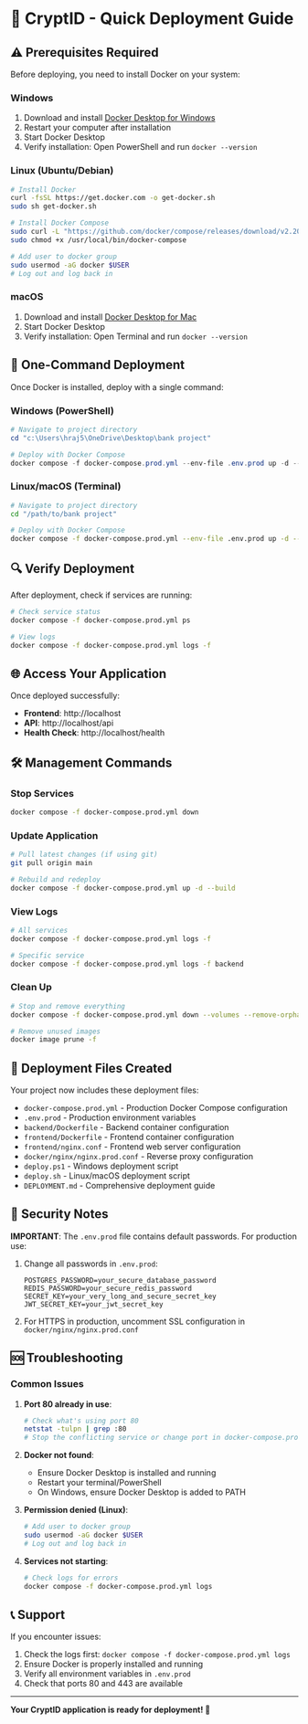 # 🚀 CryptID - Quick Deployment Guide

## ⚠️ Prerequisites Required

Before deploying, you need to install Docker on your system:

### Windows
1. Download and install [Docker Desktop for Windows](https://docs.docker.com/desktop/windows/install/)
2. Restart your computer after installation
3. Start Docker Desktop
4. Verify installation: Open PowerShell and run `docker --version`

### Linux (Ubuntu/Debian)
```bash
# Install Docker
curl -fsSL https://get.docker.com -o get-docker.sh
sudo sh get-docker.sh

# Install Docker Compose
sudo curl -L "https://github.com/docker/compose/releases/download/v2.20.0/docker-compose-$(uname -s)-$(uname -m)" -o /usr/local/bin/docker-compose
sudo chmod +x /usr/local/bin/docker-compose

# Add user to docker group
sudo usermod -aG docker $USER
# Log out and log back in
```

### macOS
1. Download and install [Docker Desktop for Mac](https://docs.docker.com/desktop/mac/install/)
2. Start Docker Desktop
3. Verify installation: Open Terminal and run `docker --version`

## 🎯 One-Command Deployment

Once Docker is installed, deploy with a single command:

### Windows (PowerShell)
```powershell
# Navigate to project directory
cd "c:\Users\hraj5\OneDrive\Desktop\bank project"

# Deploy with Docker Compose
docker compose -f docker-compose.prod.yml --env-file .env.prod up -d --build
```

### Linux/macOS (Terminal)
```bash
# Navigate to project directory
cd "/path/to/bank project"

# Deploy with Docker Compose
docker compose -f docker-compose.prod.yml --env-file .env.prod up -d --build
```

## 🔍 Verify Deployment

After deployment, check if services are running:

```bash
# Check service status
docker compose -f docker-compose.prod.yml ps

# View logs
docker compose -f docker-compose.prod.yml logs -f
```

## 🌐 Access Your Application

Once deployed successfully:

- **Frontend**: http://localhost
- **API**: http://localhost/api
- **Health Check**: http://localhost/health

## 🛠️ Management Commands

### Stop Services
```bash
docker compose -f docker-compose.prod.yml down
```

### Update Application
```bash
# Pull latest changes (if using git)
git pull origin main

# Rebuild and redeploy
docker compose -f docker-compose.prod.yml up -d --build
```

### View Logs
```bash
# All services
docker compose -f docker-compose.prod.yml logs -f

# Specific service
docker compose -f docker-compose.prod.yml logs -f backend
```

### Clean Up
```bash
# Stop and remove everything
docker compose -f docker-compose.prod.yml down --volumes --remove-orphans

# Remove unused images
docker image prune -f
```

## 📁 Deployment Files Created

Your project now includes these deployment files:

- `docker-compose.prod.yml` - Production Docker Compose configuration
- `.env.prod` - Production environment variables
- `backend/Dockerfile` - Backend container configuration
- `frontend/Dockerfile` - Frontend container configuration
- `frontend/nginx.conf` - Frontend web server configuration
- `docker/nginx/nginx.prod.conf` - Reverse proxy configuration
- `deploy.ps1` - Windows deployment script
- `deploy.sh` - Linux/macOS deployment script
- `DEPLOYMENT.md` - Comprehensive deployment guide

## 🔐 Security Notes

**IMPORTANT**: The `.env.prod` file contains default passwords. For production use:

1. Change all passwords in `.env.prod`:
   ```
   POSTGRES_PASSWORD=your_secure_database_password
   REDIS_PASSWORD=your_secure_redis_password
   SECRET_KEY=your_very_long_and_secure_secret_key
   JWT_SECRET_KEY=your_jwt_secret_key
   ```

2. For HTTPS in production, uncomment SSL configuration in `docker/nginx/nginx.prod.conf`

## 🆘 Troubleshooting

### Common Issues

1. **Port 80 already in use**:
   ```bash
   # Check what's using port 80
   netstat -tulpn | grep :80
   # Stop the conflicting service or change port in docker-compose.prod.yml
   ```

2. **Docker not found**:
   - Ensure Docker Desktop is installed and running
   - Restart your terminal/PowerShell
   - On Windows, ensure Docker Desktop is added to PATH

3. **Permission denied (Linux)**:
   ```bash
   # Add user to docker group
   sudo usermod -aG docker $USER
   # Log out and log back in
   ```

4. **Services not starting**:
   ```bash
   # Check logs for errors
   docker compose -f docker-compose.prod.yml logs
   ```

## 📞 Support

If you encounter issues:
1. Check the logs first: `docker compose -f docker-compose.prod.yml logs`
2. Ensure Docker is properly installed and running
3. Verify all environment variables in `.env.prod`
4. Check that ports 80 and 443 are available

---

**Your CryptID application is ready for deployment! 🎉**
